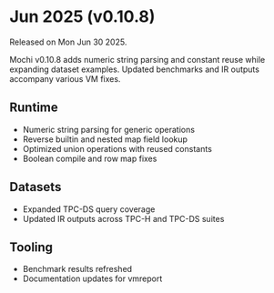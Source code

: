 # Jun 2025 (v0.10.8)

Released on Mon Jun 30 2025.

Mochi v0.10.8 adds numeric string parsing and constant reuse while expanding dataset examples. Updated benchmarks and IR outputs accompany various VM fixes.

## Runtime

- Numeric string parsing for generic operations
- Reverse builtin and nested map field lookup
- Optimized union operations with reused constants
- Boolean compile and row map fixes

## Datasets

- Expanded TPC-DS query coverage
- Updated IR outputs across TPC-H and TPC-DS suites

## Tooling

- Benchmark results refreshed
- Documentation updates for vmreport
